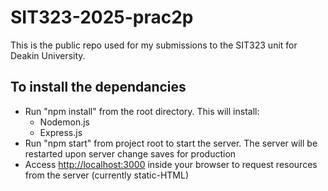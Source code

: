 # SIT323-2025-prac2p

This is the public repo used for my submissions to the SIT323 unit for Deakin University.

## To install the dependancies

- Run "npm install" from the root directory. This will install:
  - Nodemon.js
  - Express.js
- Run "npm start" from project root to start the server. The server will be restarted upon server change saves for production
- Access <http://localhost:3000> inside your browser to request resources from the server (currently static-HTML)
